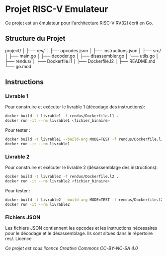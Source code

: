 # Projet RISC-V Emulateur

Ce projet est un émulateur pour l'architecture RISC-V RV32I écrit en Go.

## Structure du Projet

project/
│ 
├── res/
│   ├── opcodes.json
│   ├── instructions.json
│
├── src/
│   ├── main.go
│   ├── decoder.go
│   ├── disassembler.go
│   └── utils.go
│
├── rendus/
│   ├── Dockerfile.l1
│   ├── Dockerfile.l2
│
├── README.md
└── go.mod

## Instructions

### Livrable 1

Pour construire et exécuter le livrable 1 (décodage des instructions):

```sh
docker build -t livrable1 -f rendus/Dockerfile.l1 .
docker run -it --rm livrable1 <fichier_binaire>
```

Pour tester :

```sh
docker build -t livrable1 --build-arg MODE=TEST -f rendus/Dockerfile.l1 .
docker run -it --rm livrable1
```

### Livrable 2

Pour construire et exécuter le livrable 2 (désassemblage des instructions):

```sh
docker build -t livrable2 -f rendus/Dockerfile.l2 .
docker run -it --rm livrable2 <fichier_binaire>
```

Pour tester :

```sh
docker build -t livrable2 --build-arg MODE=TEST -f rendus/Dockerfile.l2 .
docker run -it --rm livrable2

```
### Fichiers JSON

Les fichiers JSON contiennent les opcodes et les instructions nécessaires pour le décodage et le désassemblage. Ils sont situés dans le répertoire res/.
Licence

*Ce projet est sous licence Creative Commons CC-BY-NC-SA 4.0*